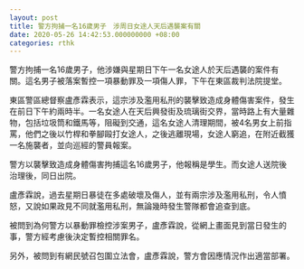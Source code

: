 ```yaml
---
layout: post
title: 警方拘捕一名16歲男子　涉周日女途人天后遇襲案有關
date: 2020-05-26 14:42:53.000000000 +08:00
categories: rthk
---
```


警方拘捕一名16歲男子，他涉嫌與星期日下午一名女途人於天后遇襲的案件有關。這名男子被落案暫控一項暴動罪及一項傷人罪，下午在東區裁判法院提堂。

東區警區總督察盧彥霖表示，這宗涉及濫用私刑的襲擊致造成身體傷害案件，發生在前日下午約兩時半。一名女途人在天后興發街及琉璃街交界，當時路上有大量雜物，包括垃圾筒和鐵馬等，阻礙到交通，這名女途人清理期間，被4名男女上前指罵，他們之後以竹桿和拳腳毆打女途人，之後逃離現場，女途人窮追，在附近截獲一名施襲者，並向巡經的警員報案。

警方以襲擊致造成身體傷害拘捕這名16歲男子，他報稱是學生。而女途人送院後治理後，同日出院。

盧彥霖說，過去星期日暴徒在多處破壞及傷人，並有兩宗涉及濫用私刑，令人憤怒，又說如果政見不同就濫用私刑，無論幾時發生警隊都會追查到底。

被問到為何警方以暴動罪檢控涉案男子，盧彥霖說，從網上畫面見到當日發生的事，警方經考慮後決定暫控相關罪名。

另外，被問到有網民號召包圍立法會，盧彥霖說，警方會因應情況作出適當部署。
